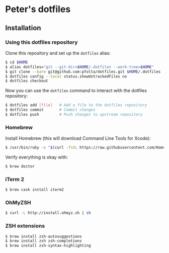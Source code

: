 # Peter's dotfiles

## Installation

### Using this dotfiles repository

Clone this repository and set up the `dotfiles` alias:

```bash
$ cd $HOME
$ alias dotfiles="git --git-dir=$HOME/.dotfiles --work-tree=$HOME"
$ git clone --bare git@github.com:pfolta/dotfiles.git $HOME/.dotfiles
$ dotfiles config --local status.showUntrackedFiles no
$ dotfiles checkout
```

Now you can use the `dotfiles` command to interact with the dotfiles repository:

```bash
$ dotfiles add [file]   # Add a file to the dotfiles repository
$ dotfiles commit       # Commit changes
$ dotfiles push         # Push changes to upstream repository
```

### Homebrew

Install Homebrew (this will download Command Line Tools for Xcode):

```bash
$ /usr/bin/ruby -e "$(curl -fsSL https://raw.githubusercontent.com/Homebrew/install/master/install)"
```

Verify everything is okay with:

```bash
$ brew doctor
```

### iTerm 2

```bash
$ brew cask install iterm2
```

### OhMyZSH

```bash
$ curl -L http://install.ohmyz.sh | sh
```

### ZSH extensions

```bash
$ brew install zsh-autosuggestions
$ brew install zsh zsh-completions
$ brew install zsh-syntax-highlighting
```
